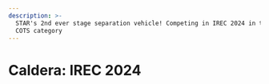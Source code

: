 ```yaml
---
description: >-
  STAR's 2nd ever stage separation vehicle! Competing in IREC 2024 in the 30k
  COTS category
---
```


# Caldera: IREC 2024

